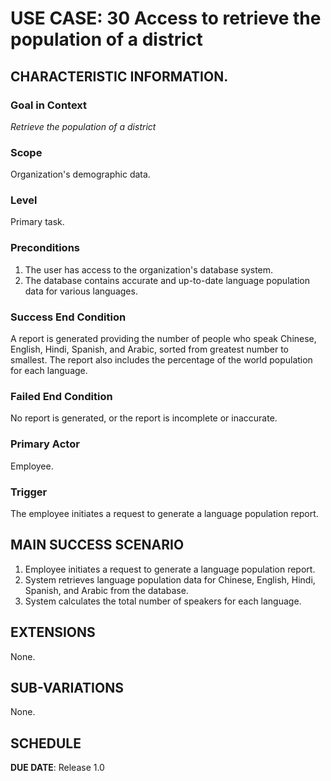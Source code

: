 # USE CASE: 30 Access to retrieve the population of a district

## CHARACTERISTIC INFORMATION.

### Goal in Context

*Retrieve the population of a district*

### Scope

Organization's demographic data.

### Level

Primary task.

### Preconditions

1. The user has access to the organization's database system.
2. The database contains accurate and up-to-date language population data for various languages.

### Success End Condition

A report is generated providing the number of people who speak Chinese, English, Hindi, Spanish, and Arabic, sorted from greatest number to smallest. The report also includes the percentage of the world population for each language.

### Failed End Condition

No report is generated, or the report is incomplete or inaccurate.

### Primary Actor

Employee.

### Trigger

The employee initiates a request to generate a language population report.

## MAIN SUCCESS SCENARIO

1. Employee initiates a request to generate a language population report.
2. System retrieves language population data for Chinese, English, Hindi, Spanish, and Arabic from the database.
3. System calculates the total number of speakers for each language.

## EXTENSIONS

None.

## SUB-VARIATIONS

None.

## SCHEDULE

**DUE DATE**: Release 1.0
